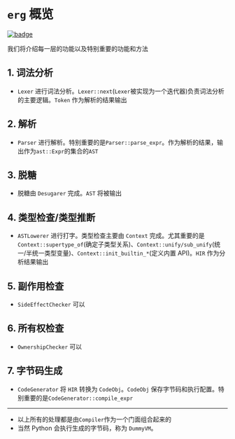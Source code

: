# `erg` 概览

[![badge](https://img.shields.io/endpoint.svg?url=https%3A%2F%2Fgezf7g7pd5.execute-api.ap-northeast-1.amazonaws.com%2Fdefault%2Fsource_up_to_date%3Fowner%3Derg-lang%26repos%3Derg%26ref%3Dmain%26path%3Ddoc/EN/compiler/overview.md%26commit_hash%3Dd15cbbf7b33df0f78a575cff9679d84c36ea3ab1)](https://gezf7g7pd5.execute-api.ap-northeast-1.amazonaws.com/default/source_up_to_date?owner=erg-lang&repos=erg&ref=main&path=doc/EN/compiler/overview.md&commit_hash=d15cbbf7b33df0f78a575cff9679d84c36ea3ab1)

我们将介绍每一层的功能以及特别重要的功能和方法

## 1. 词法分析

* `Lexer` 进行词法分析。`Lexer::next`(`Lexer`被实现为一个迭代器)负责词法分析的主要逻辑。`Token` 作为解析的结果输出

## 2. 解析

* `Parser` 进行解析。特别重要的是`Parser::parse_expr`。作为解析的结果，输出作为`ast::Expr`的集合的`AST`

## 3. 脱糖

* 脱糖由 `Desugarer` 完成。`AST` 将被输出

## 4. 类型检查/类型推断

* `ASTLowerer` 进行打字。类型检查主要由 `Context` 完成。尤其重要的是 `Context::supertype_of`(确定子类型关系)、`Context::unify/sub_unify`(统一/半统一类型变量)、`Context::init_builtin_*`(定义内置 API)。`HIR` 作为分析结果输出

## 5. 副作用检查

* `SideEffectChecker` 可以

## 6. 所有权检查

* `OwnershipChecker` 可以

## 7. 字节码生成

* `CodeGenerator` 将 `HIR` 转换为 `CodeObj`。`CodeObj` 保存字节码和执行配置。特别重要的是`CodeGenerator::compile_expr`

---

* 以上所有的处理都是由`Compiler`作为一个门面组合起来的
* 当然 Python 会执行生成的字节码，称为 `DummyVM`。
